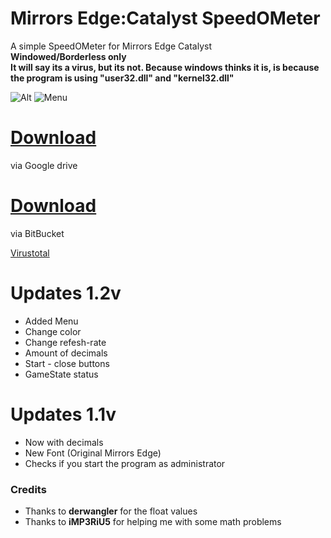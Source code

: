 # Mirrors Edge:Catalyst SpeedOMeter
A simple SpeedOMeter for Mirrors Edge Catalyst               
**Windowed/Borderless only**                                 
**It will say its a virus, but its not. Because windows thinks it is, is because the program is using "user32.dll" and "kernel32.dll"**

![Alt](http://i.imgur.com/WN9v1Pt.gif)
![Menu](http://puu.sh/pWlXv/184bb3fc9c.png)

# **[Download](https://drive.google.com/open?id=0B1XPCxvsEnGUTkxXbXhCelFSeHM)**
via Google drive
# **[Download](https://bitbucket.org/CaptainAnderz/mirrors-edge-catalyst-speedometer/downloads/SpeedOMeter.rar)**
via BitBucket

[Virustotal](https://www.virustotal.com/en/file/2626ee1ccd3fe551521720a1b11d5cd4027e2bd791db9a903b76b019afd0b1ed/analysis/1468117457/)

# Updates 1.2v
* Added Menu
* Change color
* Change refesh-rate
* Amount of decimals
* Start - close buttons
* GameState status

# Updates 1.1v
* Now with decimals
* New Font (Original Mirrors Edge)
* Checks if you start the program as administrator

### Credits ###
* Thanks to **derwangler** for the float values
* Thanks to **iMP3RiU5** for helping me with some math problems
